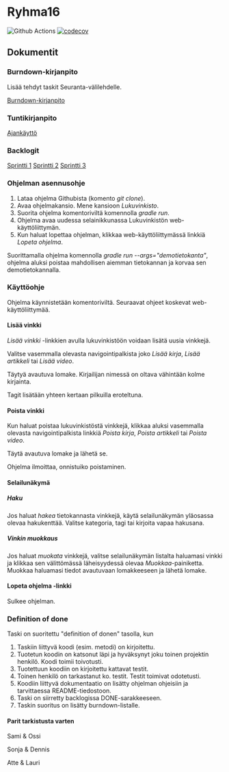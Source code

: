 # Ryhma16
![Github Actions](https://github.com/vuorenkoski/ryhma16/workflows/Automaattitesti/badge.svg)
[![codecov](https://codecov.io/gh/vuorenkoski/ryhma16/branch/main/graph/badge.svg?token=N8XK23PROJ)](https://codecov.io/gh/vuorenkoski/ryhma16)

## Dokumentit

### Burndown-kirjanpito
Lisää tehdyt taskit Seuranta-välilehdelle.

[Burndown-kirjanpito](https://docs.google.com/spreadsheets/d/1F7UD5SX0QfkrZj2iQEsYmjWsCflqhhSRyLpn6-PuG4c/edit#gid=0)

### Tuntikirjanpito
[Ajankäyttö](https://github.com/vuorenkoski/ryhma16/blob/main/Dokumentaatio/Ajankaytto.md)

### Backlogit

[Sprintti 1](https://github.com/vuorenkoski/ryhma16/projects/2)
[Sprintti 2](https://github.com/vuorenkoski/ryhma16/projects/3)
[Sprintti 3](https://github.com/vuorenkoski/ryhma16/projects/4)

### Ohjelman asennusohje

1. Lataa ohjelma Githubista (komento *git clone*).
2. Avaa ohjelmakansio. Mene kansioon *Lukuvinkisto*.
3. Suorita ohjelma komentoriviltä komennolla *gradle run*.
4. Ohjelma avaa uudessa selainikkunassa Lukuvinkistön web-käyttöliittymän.
5. Kun haluat lopettaa ohjelman, klikkaa web-käyttöliittymässä linkkiä *Lopeta ohjelma*.

Suorittamalla ohjelma komennolla *gradle run \-\-args="demotietokanta"*, ohjelma aluksi poistaa mahdollisen aiemman tietokannan ja korvaa sen demotietokannalla.

### Käyttöohje

Ohjelma käynnistetään komentoriviltä. Seuraavat ohjeet koskevat web-käyttöliittymää.

#### Lisää vinkki

*Lisää vinkki* -linkkien avulla lukuvinkistöön voidaan lisätä uusia vinkkejä.

Valitse vasemmalla olevasta navigointipalkista joko *Lisää kirja*, *Lisää artikkeli* tai *Lisää video*.

Täytyä avautuva lomake. Kirjailijan nimessä on oltava vähintään kolme kirjainta.

Tagit lisätään yhteen kertaan pilkuilla eroteltuna.

#### Poista vinkki

Kun haluat poistaa lukuvinkistöstä vinkkejä, klikkaa aluksi vasemmalla olevasta navigointipalkista linkkiä *Poista kirja*, *Poista artikkeli* tai *Poista video*.

Täytä avautuva lomake ja lähetä se.

Ohjelma ilmoittaa, onnistuiko poistaminen.

#### Selailunäkymä

##### Haku
Jos haluat *hakea* tietokannasta vinkkejä, käytä selailunäkymän yläosassa olevaa hakukenttää. Valitse kategoria, tagi tai kirjoita vapaa hakusana.

##### Vinkin muokkaus
Jos haluat *muokata* vinkkejä, valitse selailunäkymän listalta haluamasi vinkki ja klikkaa sen välittömässä läheisyydessä olevaa *Muokkaa*-painiketta. Muokkaa haluamasi tiedot avautuvaan lomakkeeseen ja lähetä lomake.

#### Lopeta ohjelma -linkki

Sulkee ohjelman.


### Definition of done

Taski on suoritettu "definition of donen" tasolla, kun
1. Taskiin liittyvä koodi (esim. metodi) on kirjoitettu.
2. Tuotetun koodin on katsonut läpi ja hyväksynyt joku toinen projektin henkilö. Koodi toimii toivotusti.
3. Tuotettuun koodiin on kirjoitettu kattavat testit.
4. Toinen henkilö on tarkastanut ko. testit. Testit toimivat odotetusti.
5. Koodiin liittyvä dokumentaatio on lisätty  ohjelman ohjeisiin ja tarvittaessa README-tiedostoon.
6. Taski on siirretty backlogissa DONE-sarakkeeseen.
7. Taskin suoritus on lisätty burndown-listalle.

#### Parit tarkistusta varten

Sami & Ossi

Sonja & Dennis

Atte & Lauri
